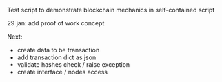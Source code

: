 Test script to demonstrate blockchain mechanics in self-contained script

29 jan: add proof of work concept

Next:
- create data to be transaction
- add transaction dict as json
- validate hashes check / raise exception
- create interface / nodes access
